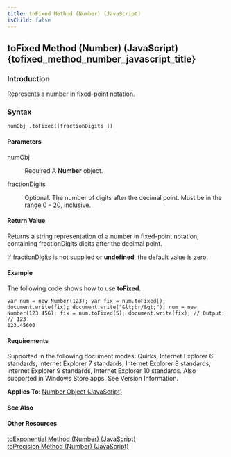 ```yaml
---
title: toFixed Method (Number) (JavaScript)
isChild: false
---
```


## toFixed Method (Number) (JavaScript) {tofixed_method_number_javascript_title}

### Introduction 

 Represents a number in fixed-point notation.

### Syntax 

```
numObj .toFixed([fractionDigits ])
```

#### Parameters 

<div id="sectionSection0" class="section" name="collapseableSection" style="" expanded="true">
  <dl class="authored">
    <dt>
      <span class="parameter" sdata="paramReference" xmlns:util="util">numObj</span>
    </dt>
    <dd>
      <p xmlns:util="util">
        Required A <b>Number</b> object.
      </p>
    </dd>
    <dt>
      <span class="parameter" sdata="paramReference" xmlns:util="util">fractionDigits</span>
    </dt>
    <dd>
      <p xmlns:util="util">
        Optional. The number of digits after the decimal point. Must be in the range 0 &#8211; 20, inclusive.
      </p>
    </dd>
  </dl>
</div>

#### Return Value 

<div id="returnValueSection" class="section" name="collapseableSection" style="">
  <p xmlns:util="util">
    Returns a string representation of a number in fixed-point notation, containing <span class="parameter" sdata="paramReference">fractionDigits</span> digits after the decimal point.
  </p>
  <p xmlns:util="util">
    If <span class="parameter" sdata="paramReference">fractionDigits</span> is not supplied or <b>undefined</b>, the default value is zero.
  </p>
</div>

#### Example 

<p xmlns:util="util">
  The following code shows how to use <b>toFixed</b>.
</p>

```
var num = new Number(123); var fix = num.toFixed(); document.write(fix); document.write("&lt;br/&gt;"); num = new Number(123.456); fix = num.toFixed(5); document.write(fix); // Output: // 123
123.45600
```

#### Requirements 

<div id="requirementsTitleSection" class="section" name="collapseableSection" style="">
  <p xmlns:util="util"></p>
  <p>
    Supported in the following document modes: Quirks, Internet Explorer 6 standards, Internet Explorer 7 standards, Internet Explorer 8 standards, Internet Explorer 9 standards, Internet Explorer 10
    standards. Also supported in Windows Store apps. See Version Information.
  </p>
  <p xmlns:util="util">
    <b>Applies To</b>: <span sdata="link"><a href="76e87c37-cf6c-46cc-bafa-04be1fe3d78d.htm">Number Object (JavaScript)</a></span>
  </p>
</div>

#### See Also 

<div id="seeAlsoSection" class="section" name="collapseableSection" style="">
  <h4 class="subHeading">
    Other Resources
  </h4>
  <div class="seeAlsoStyle">
    <span sdata="link" xmlns:util="util"><a href="7c4a6d84-3c1f-4cc4-a67d-7753e5d4ed66.htm">toExponential Method (Number) (JavaScript)</a></span>
  </div>
  <div class="seeAlsoStyle">
    <span sdata="link" xmlns:util="util"><a href="ac13c82f-1038-447a-823f-f755bba535ca.htm">toPrecision Method (Number) (JavaScript)</a></span>
  </div>
</div>

